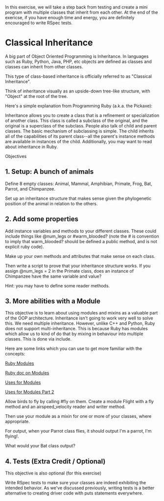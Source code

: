In this exercise, we will take a step back from testing and create a mini program with multiple classes that inherit from each other. At the end of the exericse, if you have enough time and energy, you are definitely encouraged to write RSpec tests.

# Classical Inheritance
A big part of Object Oriented Programming is Inheritance. In languages such as Ruby, Python, Java, PHP, etc objects are defined as classes and classes can inherit from other classes.

This type of class-based inheritance is officially referred to as "Classical Inheritance".

Think of inheritance visually as an upside-down tree-like structure, with "Object" at the root of the tree.

Here's a simple explanation from Programming Ruby (a.k.a. the Pickaxe):

Inheritance allows you to create a class that is a refinement or specialization of another class. This class is called a subclass of the original, and the original is a superclass of the subclass. People also talk of child and parent classes. The basic mechanism of subclassing is simple. The child inherits all of the capabilities of its parent class--all the parent's instance methods are available in instances of the child.
Additionally, you may want to read about inheritance in Ruby.

Objectives
## 1. Setup: A bunch of animals
Define 8 empty classes: Animal, Mammal, Amphibian, Primate, Frog, Bat, Parrot, and Chimpanzee.

Set up an inheritance structure that makes sense given the phylogenetic position of the animal in relation to the others.

## 2. Add some properties
Add instance variables and methods to your different classes. These could include things like @num_legs or #warm_blooded? (note the # is convention to imply that warm_blooded? should be defined a public method, and is not explicit ruby code).

Make up your own methods and attributes that make sense on each class.

Then write a script to prove that your inheritance structure works. If you assign @num_legs = 2 in the Primate class, does an instance of Chimpanzee have the same variable and value?

Hint: you may have to define some reader methods.

## 3. More abilities with a Module
This objective is to learn about using modules and mixins as a valuable part of the OOP architecture. Inheritance isn't going to work very well to solve this. We need multiple inheritance. However, unlike C++ and Python, Ruby does not support multi-inheritance. This is because Ruby has modules which allow us to kind of do that by mixing in behaviour into multiple classes. This is done via include.

Here are some links which you can use to get more familiar with the concepts:

[Ruby Modules](http://www.tutorialspoint.com/ruby/ruby_modules.htm)

[Ruby doc on Modules](http://www.ruby-doc.org/core-2.1.2/Module.html)

[Uses for Modules](http://blog.rubybestpractices.com/posts/gregory/037-issue-8-uses-for-modules.html)

[Uses for Modules Part 2](http://blog.rubybestpractices.com/posts/gregory/038-issue-9-uses-for-modules.html)

Allow birds to fly by calling #fly on them. Create a module Flight with a fly method and an airspeed_velocity reader and writer method.

Then use your module as a mixin for one or more of your classes, where appropriate.

For output, when your Parrot class flies, it should output I'm a parrot, I'm flying!.

What would your Bat class output?

## 4. Tests (Extra Credit / Optional)
This objective is also optional (for this exercise)

Write RSpec tests to make sure your classes are indeed exhibiting the intended behavior. As we've discussed previously, writing tests is a better alternative to creating driver code with puts statements everywhere.